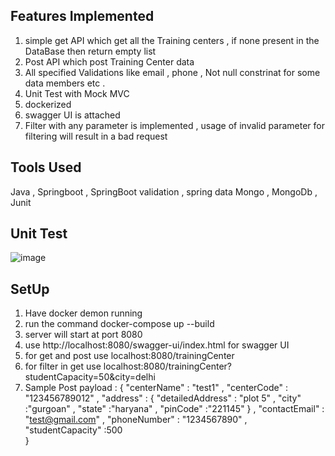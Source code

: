 ## Features Implemented 

1) simple get API which get all the Training centers , if none present in the DataBase then return empty list 
2) Post API which post Training Center data 
3) All specified Validations like email , phone  , Not null constrinat for some   data members etc .  
4) Unit Test with Mock MVC 
5) dockerized 
6) swagger UI is attached
7) Filter  with any parameter is implemented , usage of invalid parameter for filtering will result in a bad request

## Tools Used

Java  , Springboot  , SpringBoot validation  , spring data Mongo ,  MongoDb  , Junit  

## Unit Test 
![image](https://github.com/Abhijeet103/Backend_Traini8_Abhijeet_Jha/assets/93581505/593ad915-a67e-4163-8b9a-8434450bb0ea)



## SetUp 

1) Have docker demon running 
2) run the command  docker-compose up --build     
3) server will  start at port 8080
4) use  http://localhost:8080/swagger-ui/index.html  for swagger UI
5) for get and post use localhost:8080/trainingCenter
6) for filter in get use localhost:8080/trainingCenter?studentCapacity=50&city=delhi
7) Sample Post payload  :
   {
    "centerName" : "test1" ,
    "centerCode" : "123456789012" ,
    "address" : {
                    "detailedAddress" : "plot 5" ,
                    "city" :"gurgoan" ,
                    "state" :"haryana" ,
                    "pinCode" :"221145"
                } ,
    "contactEmail" : "test@gmail.com" ,
    "phoneNumber" : "1234567890" ,  
    "studentCapacity" :500    
}
